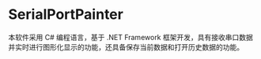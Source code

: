 # SerialPortPainter
本软件采用 C# 编程语言，基于 .NET Framework 框架开发，具有接收串口数据并实时进行图形化显示的功能，还具备保存当前数据和打开历史数据的功能。
